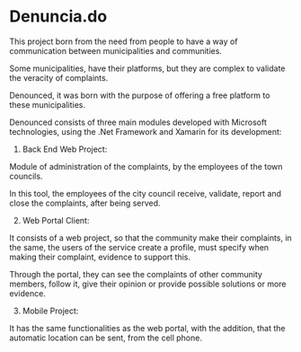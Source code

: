 # Denuncia.do

This project born from the need from people to have a way of communication between municipalities and communities.

Some municipalities, have their platforms, but they are complex to validate the veracity of complaints.

Denounced, it was born with the purpose of offering a free platform to these municipalities.

Denounced consists of three main modules developed with Microsoft technologies, using the .Net Framework and Xamarin for its development:

1. Back End Web Project:

Module of administration of the complaints, by the employees of the town councils.

In this tool, the employees of the city council receive, validate, report and close the complaints, after being served.

2. Web Portal Client:

It consists of a web project, so that the community make their complaints, in the same, the users of the service create a profile, must specify when making their complaint, evidence to support this.

Through the portal, they can see the complaints of other community members, follow it, give their opinion or provide possible solutions or more evidence.

3. Mobile Project:

It has the same functionalities as the web portal, with the addition, that the automatic location can be sent, from the cell phone.
